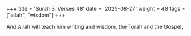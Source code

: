 +++
title = 'Surah 3, Verses 48'
date = '2025-08-27'
weight = 48
tags = ["allah", "wisdom"]
+++

And Allah will teach him writing and wisdom, the Torah and the Gospel,